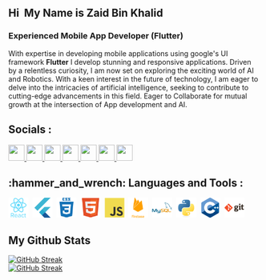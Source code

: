 <h2>
  Hi <img src="https://user-images.githubusercontent.com/18350557/176309783-0785949b-9127-417c-8b55-ab5a4333674e.gif" alt="" style="max-width: 100%; display: inline-block;" data-target="animated-image.originalImage">
My Name is Zaid Bin Khalid
</h2>
<h3>
  Experienced Mobile App Developer (Flutter)
</h3>
<p dir="auto">
  With expertise in developing mobile applications using google's UI framework <b>Flutter</b> I develop stunning and responsive applications. Driven by a relentless curiosity, I am now set on exploring the exciting world of AI and Robotics. With a keen interest in the future of technology, I am eager to delve into the intricacies of artificial intelligence, seeking to contribute to cutting-edge advancements in this field. Eager to Collaborate for mutual growth at the intersection of App development and AI.
</p>
<!---
zaid123khalid/zaid123khalid is a ✨ special ✨ repository because its `README.md` (this file) appears on your GitHub profile.
You can click the Preview link to take a look at your changes.
---><h2> Socials :</h2>
<p align="left" dir="auto">
  <a href="https://dev.to/zaid123khalid" rel="nofollow">
    <themed-picture data-catalyst-inline="true" data-catalyst=""
      ><picture>
        <source
          media="(prefers-color-scheme: light),(prefers-color-scheme: dark)"
          srcset="
            https://raw.githubusercontent.com/danielcranney/readme-generator/main/public/icons/socials/devdotto-dark.svg
          "
          class="source-dark"
        />
        <source
          media="not all"
          srcset="
            https://raw.githubusercontent.com/danielcranney/readme-generator/main/public/icons/socials/devdotto.svg
          "
          class="source-light"
        />
        <img
          src="https://raw.githubusercontent.com/danielcranney/readme-generator/main/public/icons/socials/devdotto.svg"
          width="32"
          height="32"
          style="visibility: visible; max-width: 100%"
        /> </picture
    ></themed-picture>
  </a>
  <a href="https://www.facebook.com/zaid.khalid.37625843/" rel="nofollow">
    <themed-picture data-catalyst-inline="true" data-catalyst=""
      ><picture>
        <source
          media="(prefers-color-scheme: light),(prefers-color-scheme: dark)"
          srcset="
            https://raw.githubusercontent.com/danielcranney/readme-generator/main/public/icons/socials/facebook-dark.svg
          "
          class="source-dark"
        />
        <source
          media="not all"
          srcset="
            https://raw.githubusercontent.com/danielcranney/readme-generator/main/public/icons/socials/facebook.svg
          "
          class="source-light"
        />
        <img
          src="https://raw.githubusercontent.com/danielcranney/readme-generator/main/public/icons/socials/facebook.svg"
          width="32"
          height="32"
          style="visibility: visible; max-width: 100%"
        /> </picture
    ></themed-picture>
  </a>
  <a href="https://www.github.com/zaid123khalid">
    <themed-picture data-catalyst-inline="true" data-catalyst=""
      ><picture>
        <source
          media="(prefers-color-scheme: light),(prefers-color-scheme: dark)"
          srcset="
            https://raw.githubusercontent.com/danielcranney/readme-generator/main/public/icons/socials/github-dark.svg
          "
          class="source-dark"
        />
        <source
          media="not all"
          srcset="
            https://raw.githubusercontent.com/danielcranney/readme-generator/main/public/icons/socials/github.svg
          "
          class="source-light"
        />
        <img
          src="https://raw.githubusercontent.com/danielcranney/readme-generator/main/public/icons/socials/github.svg"
          width="32"
          height="32"
          style="visibility: visible; max-width: 100%"
        /> </picture
    ></themed-picture>
  </a>
  <a href="https://www.instagram.com/_zaid.khalid/" rel="nofollow">
    <themed-picture data-catalyst-inline="true" data-catalyst=""
      ><picture>
        <source
          media="(prefers-color-scheme: light),(prefers-color-scheme: dark)"
          srcset="/abdullahabid04/abdullahabid04/raw/main/undefined"
          class="source-dark"
        />
        <source
          media="not all"
          srcset="
            https://raw.githubusercontent.com/danielcranney/readme-generator/main/public/icons/socials/instagram.svg
          "
          class="source-light"
        />
        <img
          src="https://raw.githubusercontent.com/danielcranney/readme-generator/main/public/icons/socials/instagram.svg"
          width="32"
          height="32"
        /> </picture
    ></themed-picture>
  </a>
  <a href="https://medium.com/@zaidbinkhalid" rel="nofollow">
    <themed-picture data-catalyst-inline="true" data-catalyst=""
      ><picture>
        <source
          media="(prefers-color-scheme: light),(prefers-color-scheme: dark)"
          srcset="
            https://raw.githubusercontent.com/danielcranney/readme-generator/main/public/icons/socials/medium-dark.svg
          "
          class="source-dark"
        />
        <source
          media="not all"
          srcset="
            https://raw.githubusercontent.com/danielcranney/readme-generator/main/public/icons/socials/medium.svg
          "
          class="source-light"
        />
        <img
          src="https://raw.githubusercontent.com/danielcranney/readme-generator/main/public/icons/socials/medium.svg"
          width="32"
          height="32"
          style="visibility: visible; max-width: 100%"
        /> </picture
    ></themed-picture>
  </a>
  <a
    href="https://stackoverflow.com/users/20469267/zaid-khalid"
    rel="nofollow"
  >
    <themed-picture data-catalyst-inline="true" data-catalyst=""
      ><picture>
        <source
          media="(prefers-color-scheme: light),(prefers-color-scheme: dark)"
          srcset="/abdullahabid04/abdullahabid04/raw/main/undefined"
          class="source-dark"
        />
        <source
          media="not all"
          srcset="
            https://raw.githubusercontent.com/danielcranney/readme-generator/main/public/icons/socials/stackoverflow.svg
          "
          class="source-light"
        />
        <img
          src="https://raw.githubusercontent.com/danielcranney/readme-generator/main/public/icons/socials/stackoverflow.svg"
          width="32"
          height="32"
        /> </picture
    ></themed-picture>
  </a>
  <a href="https://www.threads.net/@_zaid.khalid" rel="nofollow">
    <themed-picture data-catalyst-inline="true" data-catalyst=""
      ><picture>
        <source
          media="(prefers-color-scheme: light),(prefers-color-scheme: dark)"
          srcset="
            https://raw.githubusercontent.com/danielcranney/readme-generator/main/public/icons/socials/threads-dark.svg
          "
          class="source-dark"
        />
        <source
          media="not all"
          srcset="
            https://raw.githubusercontent.com/danielcranney/readme-generator/main/public/icons/socials/threads.svg
          "
          class="source-light"
        />
        <img
          src="https://raw.githubusercontent.com/danielcranney/readme-generator/main/public/icons/socials/threads.svg"
          width="32"
          height="32"
          style="visibility: visible; max-width: 100%"
        /> </picture
    ></themed-picture>
  </a>
</p>
<h2>:hammer_and_wrench: Languages and Tools :</h2>
<div>
  <img src="https://github.com/devicons/devicon/blob/master/icons/react/react-original-wordmark.svg" title="React" alt="React" width="40" height="40"/>&nbsp;
  <img src="https://github.com/devicons/devicon/blob/master/icons/flutter/flutter-original.svg" title="Flutter" alt="Flutter" width="40" height="40"/>&nbsp;
  <img src="https://github.com/devicons/devicon/blob/master/icons/css3/css3-plain-wordmark.svg"  title="CSS3" alt="CSS" width="40" height="40"/>&nbsp;
  <img src="https://github.com/devicons/devicon/blob/master/icons/html5/html5-original.svg" title="HTML5" alt="HTML" width="40" height="40"/>&nbsp;
  <img src="https://github.com/devicons/devicon/blob/master/icons/javascript/javascript-original.svg" title="JavaScript" alt="JavaScript" width="40" height="40"/>&nbsp;
  <img src="https://github.com/devicons/devicon/blob/master/icons/firebase/firebase-plain-wordmark.svg" title="Firebase" alt="Firebase" width="40" height="40"/>&nbsp;
  <img src="https://github.com/devicons/devicon/blob/master/icons/mysql/mysql-original-wordmark.svg" title="MySQL"  alt="MySQL" width="40" height="40"/>&nbsp;
  <img src="https://github.com/devicons/devicon/blob/master/icons/python/python-original.svg" title="Python" alt="Python" width="40" height="40"/>&nbsp;
  <img src="https://github.com/devicons/devicon/blob/master/icons/cplusplus/cplusplus-original.svg" title="C++" alt="C++" width="40" height="40"/>&nbsp;
  <img src="https://github.com/devicons/devicon/blob/master/icons/git/git-original-wordmark.svg" title="Git" **alt="Git" width="40" height="40"/>
</div>
<h2>My Github Stats</h2>
<a href="https://git.io/streak-stats"><img src="https://github-readme-streak-stats.herokuapp.com?user=zaid123khalid&theme=dark&background=000000" alt="GitHub Streak"/></a><br/>
<a href="https://git.io/streak-stats"><img src="https://github-readme-stats.vercel.app/api/top-langs/?username=zaid123khalid&theme=dark&background=000000" alt="GitHub Streak"/></a>
